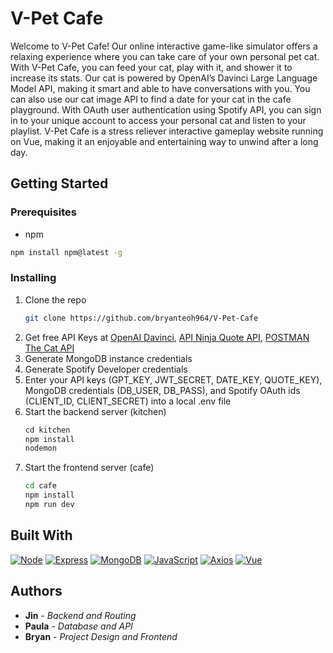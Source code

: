 # V-Pet Cafe

Welcome to V-Pet Cafe! Our online interactive game-like simulator offers a relaxing experience where you can take care of your own personal pet cat. With V-Pet Cafe, you can feed your cat, play with it, and shower it to increase its stats. Our cat is powered by OpenAI’s Davinci Large Language Model API, making it smart and able to have conversations with you. You can also use our cat image API to find a date for your cat in the cafe playground. With OAuth user authentication using Spotify API, you can sign in to your unique account to access your personal cat and listen to your playlist. V-Pet Cafe is a stress reliever interactive gameplay website running on Vue, making it an enjoyable and entertaining way to unwind after a long day.

## Getting Started
### Prerequisites
* npm
```sh
npm install npm@latest -g
```

### Installing
1. Clone the repo
   ```sh
   git clone https://github.com/bryanteoh964/V-Pet-Cafe
   ```
2. Get free API Keys at [OpenAI Davinci](https://platform.openai.com/docs/models), [API Ninja Quote API](https://api-ninjas.com/api/quotes), [POSTMAN The Cat API](https://documenter.getpostman.com/view/4016432/RWToRJCq)
3. Generate MongoDB instance credentials
4. Generate Spotify Developer credentials
5. Enter your API keys (GPT_KEY, JWT_SECRET, DATE_KEY, QUOTE_KEY), MongoDB credentials (DB_USER, DB_PASS), and Spotify OAuth ids (CLIENT_ID, CLIENT_SECRET) into a local .env file
6. Start the backend server (kitchen)
   ```js
   cd kitchen
   npm install
   nodemon
   ```
7. Start the frontend server (cafe)
   ```sh
   cd cafe
   npm install
   npm run dev
   ```

## Built With
[![Node][Node.js]][Node-url]
[![Express][Express.js]][Express-url]
[![MongoDB][MongoDB]][MongoDB-url]
[![JavaScript][JavaScript]][JavaScript-url]
[![Axios][Axios]][Axios-url]
[![Vue][Vue.js]][Vue-url]

## Authors
* **Jin** - *Backend and Routing*
* **Paula** - *Database and API*
* **Bryan** - *Project Design and Frontend*

<!-- MARKDOWN LINKS & IMAGES -->
[Node.js]: https://img.shields.io/badge/Node.js-43853D?style=for-the-badge&logo=node.js&logoColor=white
[Node-url]: https://nodejs.org/
[Express.js]: https://img.shields.io/badge/Express.js-404D59?style=for-the-badge&logo=express&logoColor=white
[Express-url]: https://expressjs.com/
[MongoDB]: https://img.shields.io/badge/MongoDB-4EA94B?style=for-the-badge&logo=mongodb&logoColor=white
[MongoDB-url]: https://www.mongodb.com/
[JavaScript]: https://img.shields.io/badge/JavaScript-F7DF1E?style=for-the-badge&logo=javascript&logoColor=black
[JavaScript-url]: https://www.javascript.com/
[Axios]: https://img.shields.io/badge/Axios-671DDF?style=for-the-badge&logo=axios&logoColor=white
[Axios-url]: https://axios-http.com/docs/api_intro
[Vue.js]: https://img.shields.io/badge/Vue.js-35495E?style=for-the-badge&logo=vuedotjs&logoColor=4FC08D
[Vue-url]: https://vuejs.org/
